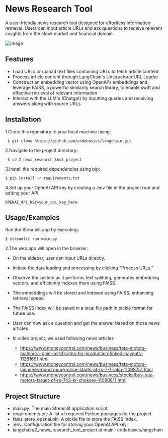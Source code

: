 # News Research Tool
A user-friendly news research tool designed for effortless information retrieval. Users can input article URLs and ask questions to receive relevant insights from the stock market and financial domain.

![image](https://github.com/laxmen18/NRT/assets/68938953/97bb9085-8c61-4224-b365-d7028176e4c8)

## Features

- Load URLs or upload text files containing URLs to fetch article content.
- Process article content through LangChain's UnstructuredURL Loader
- Construct an embedding vector using OpenAI's embeddings and leverage FAISS, a powerful similarity search library, to enable swift and effective retrieval of relevant information
- Interact with the LLM's (Chatgpt) by inputting queries and receiving answers along with source URLs.

## Installation

1.Clone this repository to your local machine using:

     $ git clone https://github.com/codebasics/langchain.git
 
2.Navigate to the project directory:

     $ cd 2_news_research_tool_project
 
3.Install the required dependencies using pip:

    $ pip install -r requirements.txt
  
4.Set up your OpenAI API key by creating a .env file in the project root and adding your API

    OPENAI_API_KEY=your_api_key_here

## Usage/Examples

Run the Streamlit app by executing:

    $ streamlit run main.py
  
2.The web app will open in the browser.

- On the sidebar, user can input URLs directly.

- Initiate the data loading and processing by clicking "Process URLs."

- Observe the system as it performs text splitting, generates embedding vectors, and efficiently indexes them using FAISS.

- The embeddings will be stored and indexed using FAISS, enhancing retrieval speed.

- The FAISS index will be saved in a local file path in pickle format for future use.

- User can now ask a question and get the answer based on those news articles

- In video project, we used following news articles

  - https://www.moneycontrol.com/news/business/tata-motors-mahindra-gain-certificates-for-production-linked-payouts-11281691.html
  - https://www.moneycontrol.com/news/business/tata-motors-launches-punch-icng-price-starts-at-rs-7-1-lakh-11098751.html
  - https://www.moneycontrol.com/news/business/stocks/buy-tata-motors-target-of-rs-743-kr-choksey-11080811.html

## Project Structure

- main.py: The main Streamlit application script.
- requirements.txt: A list of required Python packages for the project.
- faiss_store_openai.pkl: A pickle file to store the FAISS index.
- .env: Configuration file for storing your OpenAI API key.
- langchain/2_news_research_tool_project at main · codebasics/langchain 

